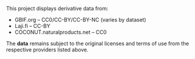 This project displays derivative data from:
- GBIF.org – CC0/CC-BY/CC-BY-NC (varies by dataset)
- Laji.fi – CC-BY
- COCONUT.naturalproducts.net – CC0

The **data** remains subject to the original licenses and terms of use from the respective providers listed above.
